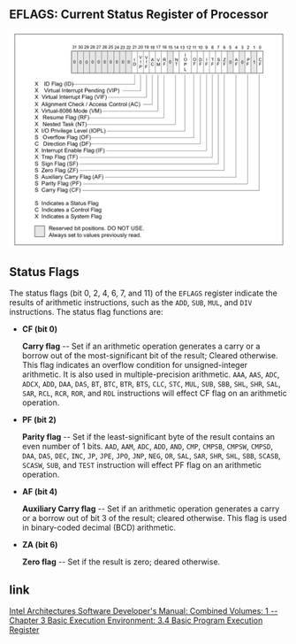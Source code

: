 EFLAGS: Current Status Register of Processor
---------------------------------------------------------------------

![EFLAGS Register](https://github.com/EmulateSpace/PictureSet/blob/master/BiscuitOS/kernel/MMU000002.png)

## Status Flags

The status flags (bit 0, 2, 4, 6, 7, and 11) of the `EFLAGS` register 
indicate the results of arithmetic instructions, such as the `ADD`, `SUB`,
`MUL`, and `DIV` instructions. The status flag functions are:

* **CF (bit 0)**
  
  **Carry flag**  -- Set if an arithmetic operation generates a carry or a
  borrow out of the most-significant bit of the result; Cleared otherwise.
  This flag indicates an overflow condition for unsigned-integer arithmetic.
  It is also used in multiple-precision arithmetic. `AAA`, `AAS`, `ADC`,
  `ADCX`, `ADD`, `DAA`, `DAS`, `BT`, `BTC`, `BTR`, `BTS`, `CLC`, `STC`,
  `MUL`, `SUB`, `SBB`, `SHL`, `SHR`, `SAL`, `SAR`, `RCL`, `RCR`, `ROR`, and
  `ROL` instructions will effect CF flag on an arithmetic operation.

* **PF (bit 2)**

  **Parity flag** -- Set if the least-significant byte of the result 
  contains an even number of 1 bits. `AAD`, `AAM`, `ADC`, `ADD`, `AND`,
  `CMP`, `CMPSB`, `CMPSW`, `CMPSD`, `DAA`, `DAS`, `DEC`, `INC`, `JP`,
  `JPE`, `JPO`, `JNP`, `NEG`, `OR`, `SAL`, `SAR`, `SHR`, `SHL`, `SBB`,
  `SCASB`, `SCASW`, `SUB`, and `TEST` instruction will effect PF flag
  on an arithmetic operation.

* **AF (bit 4)**

  **Auxiliary Carry flag** -- Set if an arithmetic operation generates a 
  carry or a borrow out of bit 3 of the result; cleared otherwise. This flag
  is used in binary-coded decimal (BCD) arithmetic.

* **ZA (bit 6)**

  **Zero flag** -- Set if the result is zero; deared otherwise.

## link

  [Intel Architectures Software Developer's Manual: Combined Volumes: 1 -- Chapter 3 Basic Execution Environment: 3.4 Basic Program Execution Register](https://software.intel.com/en-us/articles/intel-sdm)
